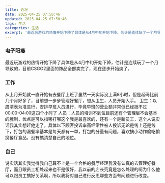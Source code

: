 ```yaml
---
title: 近况
date: 2025-04-25 07:50:46
updated: 2025-04-25 07:50:46
tags: 生活 
categories: 生活
excerpt: '最近玩游戏的热情开始下降了具体是从4月中旬开始下降，估计是连续玩了一个月导致的，目前CSGO2里面的饰品全部卖'
---
```

### 电子阳痿
最近玩游戏的热情开始下降了具体是从4月中旬开始下降，估计是连续玩了一个月导致的，目前CSGO2里面的饰品全部卖完了，现在逐步开始淡了。

### 工作
从上月开始就一直开始有去餐厅上班了虽然一天实际没上满8小时，但是起码比前几个月好多了，目前想一步步管理好餐厅，想从卫生，人员开始入手。
卫生：以周清表为准进行，安排早班人员进行，毕竟早班的营业额非常低已经抵不过00:00-04:00这四个小时了
人员：人员的培训不到位目前还有个管理层不会基本的腌制，优点是可以指哪打哪这个我是最喜欢的，还有一个是新员工，这个人说实话我其实想赶他走了，具体以下顾客投诉率高经常性被人投诉无论是线上还是线下，打包的漏餐率基本是每天都有一单，打包的分量有问题，喜欢搞小动作偷吃偷换餐厅食品，没有搞清楚自己的地位。

### 自己
说实话其实我觉得我自己算不上是一个合格的餐厅经理我没有认真的去管理好餐厅，而且跟员工相处起来也不是很好，我以前的店长究竟是怎么处理的啊为什么他可以跟员工搞好关系啊，所以我将对自己进行反思哪些方面有问题进行改变。
